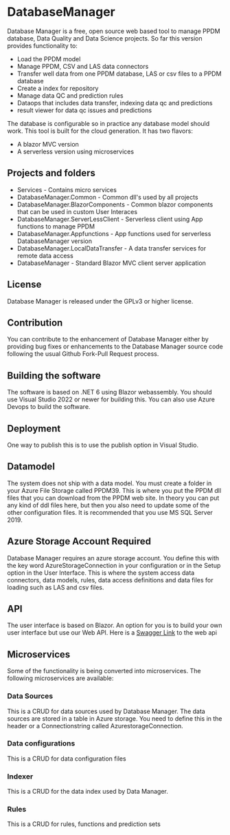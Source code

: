 # DatabaseManager

Database Manager is a free, open source web based tool to manage 
PPDM database, Data Quality and Data Science projects. So far this version provides functionality to:
* Load the PPDM model
* Manage PPDM, CSV and LAS data connectors
* Transfer well data from one PPDM database, LAS or csv files to a PPDM database 
* Create a index for repository
* Manage data QC and prediction rules
* Dataops that includes data transfer, indexing data qc and predictions
* result viewer for data qc issues and predictions

The database is configurable so in practice any database model should work.
This tool is built for the cloud generation. It has two flavors:
* A blazor MVC version
* A serverless version using microservices

## Projects and folders
* Services - Contains micro services
* DatabaseManager.Common - Common dll's used by all projects 
* DatabaseManager.BlazorComponents - Common blazor components that can be used in custom User Interaces
* DatabaseManager.ServerLessClient - Serverless client using App functions to manage PPDM
* DatabaseManager.Appfunctions - App functions used for serverless DatabaseManager version
* DatabaseManager.LocalDataTransfer - A data transfer services for remote data access
* DatabaseManager - Standard Blazor MVC client server application

## License 
Database Manager is released under the GPLv3 or higher license.

## Contribution 
You can contribute to the enhancement of Database Manager either by providing 
bug fixes or enhancements to the Database Manager source code following the 
usual Github Fork-Pull Request process.

## Building the software
The software is based on .NET 6 using Blazor webassembly. You should use
Visual Studio 2022 or newer for building this. You can also use Azure Devops to build the software.

## Deployment
One way to publish this is to use the publish option in Visual Studio.

## Datamodel
The system does not ship with a data model. You must create a folder in your Azure File Storage called PPDM39. This is where you put the PPDM dll files that
you can download from the PPDM web site. In theory you can put any kind of ddl files here, but then you also need to update some of the other configuration
files. It is recommended that you use MS SQL Server 2019.

## Azure Storage Account Required
Database Manager requires an azure storage account. You define this with the key word AzureStorageConnection in your configuration or in the Setup option in the User Interface. This is where the system access data connectors, data models, rules, data access definitions and data files for loading such as LAS and csv files.

## API
The user interface is based on Blazor. An option for you is to build your own user interface but use our Web API. Here is a [Swagger Link](https://petrodataonline.azurewebsites.net/swagger) to the web api 

## Microservices
Some of the functionality is being converted into microservices. The following microservices are available:

### Data Sources
This is a CRUD for data sources used by Database Manager. The data sources are stored in a table in Azure storage. You need to define this in the header or a Connectionstring called AzurestorageConnection.

### Data configurations
This is a CRUD for data configuration files

### Indexer
This is a CRUD for the data index used by Data Manager.

### Rules
This is a CRUD for rules, functions and prediction sets

